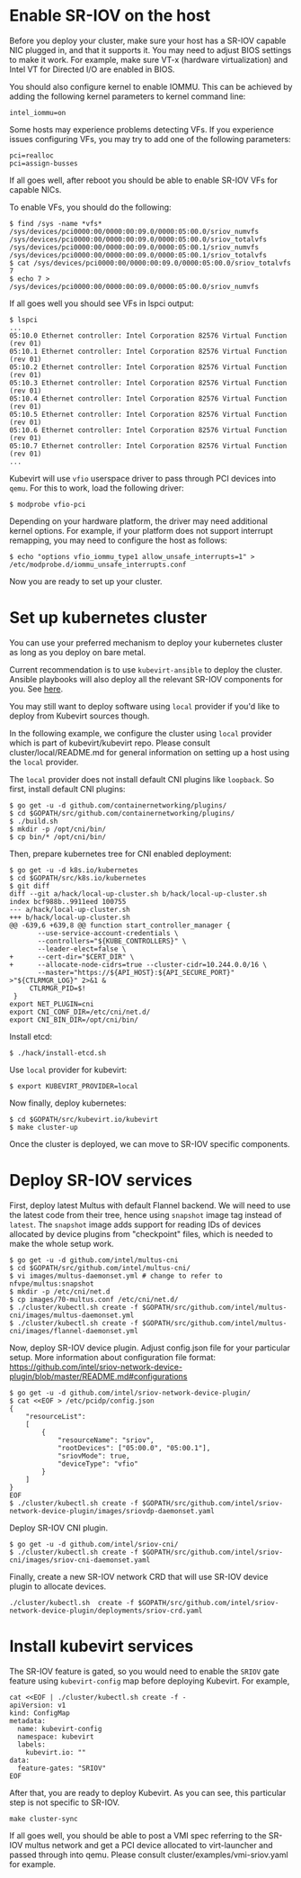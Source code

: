 # Enable SR-IOV on the host

Before you deploy your cluster, make sure your host has a SR-IOV capable NIC
plugged in, and that it supports it. You may need to adjust BIOS settings to
make it work. For example, make sure VT-x (hardware virtualization) and Intel
VT for Directed I/O are enabled in BIOS.

You should also configure kernel to enable IOMMU. This can be achieved by
adding the following kernel parameters to kernel command line:

```
intel_iommu=on
```

Some hosts may experience problems detecting VFs. If you experience issues
configuring VFs, you may try to add one of the following parameters:

```
pci=realloc
pci=assign-busses
```

If all goes well, after reboot you should be able to enable SR-IOV VFs for
capable NICs.

To enable VFs, you should do the following:
```
$ find /sys -name *vfs*
/sys/devices/pci0000:00/0000:00:09.0/0000:05:00.0/sriov_numvfs
/sys/devices/pci0000:00/0000:00:09.0/0000:05:00.0/sriov_totalvfs
/sys/devices/pci0000:00/0000:00:09.0/0000:05:00.1/sriov_numvfs
/sys/devices/pci0000:00/0000:00:09.0/0000:05:00.1/sriov_totalvfs
$ cat /sys/devices/pci0000:00/0000:00:09.0/0000:05:00.0/sriov_totalvfs
7
$ echo 7 > /sys/devices/pci0000:00/0000:00:09.0/0000:05:00.0/sriov_numvfs
```

If all goes well you should see VFs in lspci output:

```
$ lspci
...
05:10.0 Ethernet controller: Intel Corporation 82576 Virtual Function (rev 01)
05:10.1 Ethernet controller: Intel Corporation 82576 Virtual Function (rev 01)
05:10.2 Ethernet controller: Intel Corporation 82576 Virtual Function (rev 01)
05:10.3 Ethernet controller: Intel Corporation 82576 Virtual Function (rev 01)
05:10.4 Ethernet controller: Intel Corporation 82576 Virtual Function (rev 01)
05:10.5 Ethernet controller: Intel Corporation 82576 Virtual Function (rev 01)
05:10.6 Ethernet controller: Intel Corporation 82576 Virtual Function (rev 01)
05:10.7 Ethernet controller: Intel Corporation 82576 Virtual Function (rev 01)
...
```

Kubevirt will use `vfio` userspace driver to pass through PCI devices into
`qemu`. For this to work, load the following driver:

```
$ modprobe vfio-pci
```

Depending on your hardware platform, the driver may need additional kernel
options. For example, if your platform does not support interrupt remapping,
you may need to configure the host as follows:

```
$ echo "options vfio_iommu_type1 allow_unsafe_interrupts=1" > /etc/modprobe.d/iommu_unsafe_interrupts.conf
```

Now you are ready to set up your cluster.

# Set up kubernetes cluster

You can use your preferred mechanism to deploy your kubernetes cluster as long
as you deploy on bare metal.

Current recommendation is to use ```kubevirt-ansible``` to deploy the cluster.
Ansible playbooks will also deploy all the relevant SR-IOV components
for you. See [here](https://github.com/kubevirt/kubevirt-ansible/).

You may still want to deploy software using `local` provider if you'd like to
deploy from Kubevirt sources though.

In the following example, we configure the cluster using `local` provider which
is part of kubevirt/kubevirt repo. Please consult cluster/local/README.md for
general information on setting up a host using the `local` provider.

The `local` provider does not install default CNI plugins like `loopback`. So
first, install default CNI plugins:

```
$ go get -u -d github.com/containernetworking/plugins/
$ cd $GOPATH/src/github.com/containernetworking/plugins/
$ ./build.sh
$ mkdir -p /opt/cni/bin/
$ cp bin/* /opt/cni/bin/
```

Then, prepare kubernetes tree for CNI enabled deployment:

```
$ go get -u -d k8s.io/kubernetes
$ cd $GOPATH/src/k8s.io/kubernetes
$ git diff
diff --git a/hack/local-up-cluster.sh b/hack/local-up-cluster.sh
index bcf988b..9911eed 100755
--- a/hack/local-up-cluster.sh
+++ b/hack/local-up-cluster.sh
@@ -639,6 +639,8 @@ function start_controller_manager {
       --use-service-account-credentials \
       --controllers="${KUBE_CONTROLLERS}" \
       --leader-elect=false \
+      --cert-dir="$CERT_DIR" \
+      --allocate-node-cidrs=true --cluster-cidr=10.244.0.0/16 \
       --master="https://${API_HOST}:${API_SECURE_PORT}" >"${CTLRMGR_LOG}" 2>&1 &
     CTLRMGR_PID=$!
 }
export NET_PLUGIN=cni
export CNI_CONF_DIR=/etc/cni/net.d/
export CNI_BIN_DIR=/opt/cni/bin/
```

Install etcd:

```
$ ./hack/install-etcd.sh
```

Use `local` provider for kubevirt:

```
$ export KUBEVIRT_PROVIDER=local
```

Now finally, deploy kubernetes:

```
$ cd $GOPATH/src/kubevirt.io/kubevirt
$ make cluster-up
```

Once the cluster is deployed, we can move to SR-IOV specific components.

# Deploy SR-IOV services

First, deploy latest Multus with default Flannel backend. We will need to use
the latest code from their tree, hence using `snapshot` image tag instead of
`latest`. The `snapshot` image adds support for reading IDs of devices
allocated by device plugins from "checkpoint" files, which is needed to make
the whole setup work.

```
$ go get -u -d github.com/intel/multus-cni
$ cd $GOPATH/src/github.com/intel/multus-cni/
$ vi images/multus-daemonset.yml # change to refer to nfvpe/multus:snapshot
$ mkdir -p /etc/cni/net.d
$ cp images/70-multus.conf /etc/cni/net.d/
$ ./cluster/kubectl.sh create -f $GOPATH/src/github.com/intel/multus-cni/images/multus-daemonset.yml
$ ./cluster/kubectl.sh create -f $GOPATH/src/github.com/intel/multus-cni/images/flannel-daemonset.yml
```

Now, deploy SR-IOV device plugin. Adjust config.json file for your particular
setup. More information about configuration file format:
https://github.com/intel/sriov-network-device-plugin/blob/master/README.md#configurations

```
$ go get -u -d github.com/intel/sriov-network-device-plugin/
$ cat <<EOF > /etc/pcidp/config.json
{
    "resourceList":
    [
        {
            "resourceName": "sriov",
            "rootDevices": ["05:00.0", "05:00.1"],
            "sriovMode": true,
            "deviceType": "vfio"
        }
    ]
}
EOF
$ ./cluster/kubectl.sh create -f $GOPATH/src/github.com/intel/sriov-network-device-plugin/images/sriovdp-daemonset.yaml
```

Deploy SR-IOV CNI plugin.

```
$ go get -u -d github.com/intel/sriov-cni/
$ ./cluster/kubectl.sh create -f $GOPATH/src/github.com/intel/sriov-cni/images/sriov-cni-daemonset.yaml
```

Finally, create a new SR-IOV network CRD that will use SR-IOV device plugin to allocate devices.

```
./cluster/kubectl.sh  create -f $GOPATH/src/github.com/intel/sriov-network-device-plugin/deployments/sriov-crd.yaml
```

# Install kubevirt services

The SR-IOV feature is gated, so you would need to enable the `SRIOV` gate
feature using `kubevirt-config` map before deploying Kubevirt. For example,

```
cat <<EOF | ./cluster/kubectl.sh create -f -
apiVersion: v1
kind: ConfigMap
metadata:
  name: kubevirt-config
  namespace: kubevirt
  labels:
    kubevirt.io: ""
data:
  feature-gates: "SRIOV"
EOF
```

After that, you are ready to deploy Kubevirt. As you can see, this particular
step is not specific to SR-IOV.

```
make cluster-sync
```

If all goes well, you should be able to post a VMI spec referring to the SR-IOV
multus network and get a PCI device allocated to virt-launcher and passed
through into qemu. Please consult cluster/examples/vmi-sriov.yaml for example.
